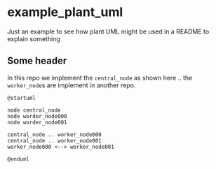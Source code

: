 # example_plant_uml
Just an example to see how plant UML might be used in a README to explain something

## Some header

In this repo we implement the `central_node` as shown here .. the `worker_node`s are implement in another repo.
```plantuml
@startuml

node central_node
node worder_node000
node worder_node001

central_node .. worker_node000
central_node .. worker_node001
worker_node000 <--> worker_node001

@enduml
```

